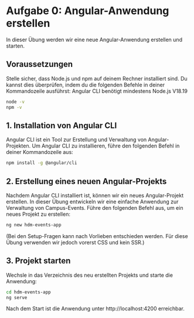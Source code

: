 # Aufgabe 0: Angular-Anwendung erstellen

In dieser Übung werden wir eine neue Angular-Anwendung erstellen und starten.

## Voraussetzungen

Stelle sicher, dass Node.js und npm auf deinem Rechner installiert sind. Du kannst dies überprüfen, indem du die folgenden Befehle in deiner Kommandozeile ausführst:
Angular CLI benötigt mindestens Node.js V18.19

```bash
node -v
npm -v
```

## 1. Installation von Angular CLI

Angular CLI ist ein Tool zur Erstellung und Verwaltung von Angular-Projekten. Um Angular CLI zu installieren, führe den folgenden Befehl in deiner Kommandozeile aus:
```bash
npm install -g @angular/cli
```

## 2. Erstellung eines neuen Angular-Projekts

Nachdem Angular CLI installiert ist, können wir ein neues Angular-Projekt erstellen. In dieser Übung entwickeln wir eine einfache Anwendung zur Verwaltung von Campus-Events. Führe den folgenden Befehl aus, um ein neues Projekt zu erstellen:
```bash
ng new hdm-events-app
```
(Bei den Setup-Fragen kann nach Vorlieben entschieden werden. Für diese Übung verwenden wir jedoch vorerst CSS und kein SSR.)

## 3. Projekt starten
Wechsle in das Verzeichnis des neu erstellten Projekts und starte die Anwendung:
```bash
cd hdm-events-app
ng serve
```
Nach dem Start ist die Anwendung unter http://localhost:4200 erreichbar.
